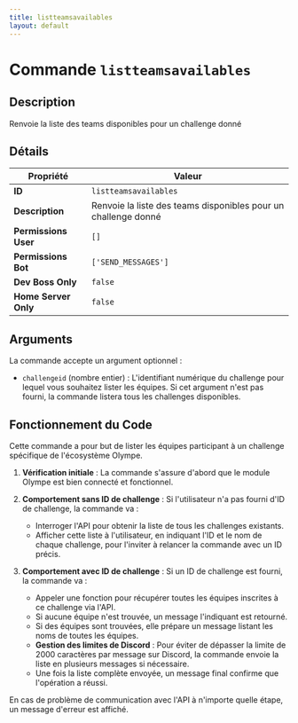 ```yaml
---
title: listteamsavailables
layout: default
---
```


# Commande `listteamsavailables`

## Description

Renvoie la liste des teams disponibles pour un challenge donné

## Détails

| Propriété | Valeur |
| --- | --- |
| **ID** | `listteamsavailables` |
| **Description** | Renvoie la liste des teams disponibles pour un challenge donné |
| **Permissions User** | `[]` |
| **Permissions Bot** | `['SEND_MESSAGES']` |
| **Dev Boss Only** | `false` |
| **Home Server Only** | `false` |

## Arguments

La commande accepte un argument optionnel :

-   `challengeid` (nombre entier) : L'identifiant numérique du challenge pour lequel vous souhaitez lister les équipes. Si cet argument n'est pas fourni, la commande listera tous les challenges disponibles.

## Fonctionnement du Code

Cette commande a pour but de lister les équipes participant à un challenge spécifique de l'écosystème Olympe.

1.  **Vérification initiale** : La commande s'assure d'abord que le module Olympe est bien connecté et fonctionnel.

2.  **Comportement sans ID de challenge** : Si l'utilisateur n'a pas fourni d'ID de challenge, la commande va :
    -   Interroger l'API pour obtenir la liste de tous les challenges existants.
    -   Afficher cette liste à l'utilisateur, en indiquant l'ID et le nom de chaque challenge, pour l'inviter à relancer la commande avec un ID précis.

3.  **Comportement avec ID de challenge** : Si un ID de challenge est fourni, la commande va :
    -   Appeler une fonction pour récupérer toutes les équipes inscrites à ce challenge via l'API.
    -   Si aucune équipe n'est trouvée, un message l'indiquant est retourné.
    -   Si des équipes sont trouvées, elle prépare un message listant les noms de toutes les équipes.
    -   **Gestion des limites de Discord** : Pour éviter de dépasser la limite de 2000 caractères par message sur Discord, la commande envoie la liste en plusieurs messages si nécessaire.
    -   Une fois la liste complète envoyée, un message final confirme que l'opération a réussi.

En cas de problème de communication avec l'API à n'importe quelle étape, un message d'erreur est affiché.
